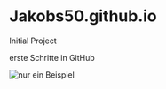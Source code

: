 # Jakobs50.github.io
Initial Project

erste Schritte in GitHub

![nur ein Beispiel](https://commons.wikimedia.org/wiki/File:Example_de.jpg "Beispielbild")
